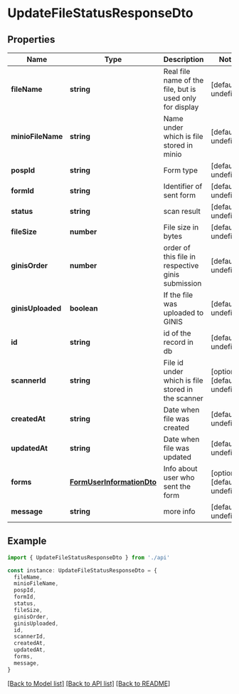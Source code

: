 # UpdateFileStatusResponseDto

## Properties

| Name              | Type                                                    | Description                                              | Notes                             |
| ----------------- | ------------------------------------------------------- | -------------------------------------------------------- | --------------------------------- |
| **fileName**      | **string**                                              | Real file name of the file, but is used only for display | [default to undefined]            |
| **minioFileName** | **string**                                              | Name under which is file stored in minio                 | [default to undefined]            |
| **pospId**        | **string**                                              | Form type                                                | [default to undefined]            |
| **formId**        | **string**                                              | Identifier of sent form                                  | [default to undefined]            |
| **status**        | **string**                                              | scan result                                              | [default to undefined]            |
| **fileSize**      | **number**                                              | File size in bytes                                       | [default to undefined]            |
| **ginisOrder**    | **number**                                              | order of this file in respective ginis submission        | [default to undefined]            |
| **ginisUploaded** | **boolean**                                             | If the file was uploaded to GINIS                        | [default to undefined]            |
| **id**            | **string**                                              | id of the record in db                                   | [default to undefined]            |
| **scannerId**     | **string**                                              | File id under which is file stored in the scanner        | [optional] [default to undefined] |
| **createdAt**     | **string**                                              | Date when file was created                               | [default to undefined]            |
| **updatedAt**     | **string**                                              | Date when file was updated                               | [default to undefined]            |
| **forms**         | [**FormUserInformationDto**](FormUserInformationDto.md) | Info about user who sent the form                        | [optional] [default to undefined] |
| **message**       | **string**                                              | more info                                                | [default to undefined]            |

## Example

```typescript
import { UpdateFileStatusResponseDto } from './api'

const instance: UpdateFileStatusResponseDto = {
  fileName,
  minioFileName,
  pospId,
  formId,
  status,
  fileSize,
  ginisOrder,
  ginisUploaded,
  id,
  scannerId,
  createdAt,
  updatedAt,
  forms,
  message,
}
```

[[Back to Model list]](../README.md#documentation-for-models) [[Back to API list]](../README.md#documentation-for-api-endpoints) [[Back to README]](../README.md)
